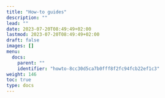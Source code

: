 ```yaml
---
title: "How-to guides"
description: ""
lead: ""
date: 2023-07-20T08:49:49+02:00
lastmod: 2023-07-20T08:49:49+02:00
draft: false
images: []
menu:
  docs:
    parent: ""
    identifier: "howto-8cc30d5ca7b0fff8f2fc94fcb22ef1c3"
weight: 146
toc: true
type: docs
---
```

